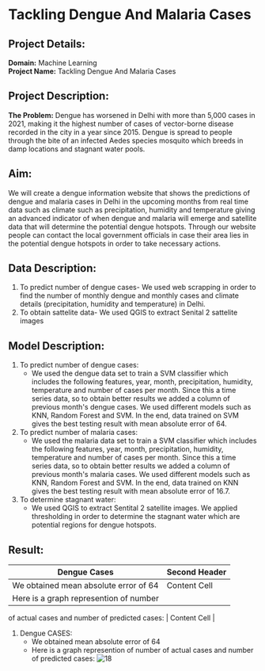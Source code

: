 # Tackling Dengue And Malaria Cases
## Project Details:
**Domain:** Machine Learning           
**Project Name:** Tackling Dengue And Malaria Cases

## Project Description:
**The Problem:** 
Dengue has worsened in Delhi with more than 5,000 cases in 2021, making it the highest number of cases of vector-borne disease recorded in the city in a year since 2015. Dengue is spread to people through the bite of an infected Aedes species mosquito which breeds in damp locations and stagnant water pools.

## Aim:
We will create a dengue information website that shows the predictions of dengue and malaria cases in Delhi in the upcoming months from real time data such as climate such as precipitation, humidity and temperature giving an advanced indicator of when dengue and malaria will emerge and satellite data that will determine the potential dengue hotspots. Through our website people can contact the local government officials in case their area lies in the potential dengue hotspots in order to take necessary actions.


## Data Description:
1. To predict number of dengue cases- We used web scrapping in order to find the number of monthly dengue and monthly cases and climate details (precipitation, humidity and  temperature) in Delhi. 
2. To obtain sattelite data- We used QGIS to extract Senital 2 sattelite images


## Model Description:
1. To predict number of dengue cases:
      * We used the dengue data set to train a SVM classifier which includes the following features, year, month, precipitation, humidity, temperature and number of cases per         month. Since this a time series data, so to obtain better results we added a column of previous month's dengue cases. We used different models such as KNN, Random             Forest and SVM. In the end, data trained on SVM gives the best testing result with mean absolute error of 64.
2. To predict number of malaria cases:
      * We used the malaria data set to train a SVM classifier which includes the following features, year, month, precipitation, humidity, temperature and number of cases           per month. Since this a time series data, so to obtain better results we added a column of previous month's malaria cases. We used different models such as KNN,               Random Forest and SVM. In the end, data trained on KNN gives the best testing result with mean absolute error of 16.7.
3. To determine stagnant water:
      * We used QGIS to extract Sentital 2 satellite images. We applied thresholding in order to determine the stagnant water which are potential regions for dengue hotspots. 
 

## Result:
| Dengue Cases  | Second Header |
| ------------- | ------------- |
| We obtained mean absolute error of 64  | Content Cell  |
| Here is a graph represention of number 
  of actual cases and number of predicted
  cases:                                   | Content Cell  |
1. Dengue CASES:                                                     
      * We obtained mean absolute error of 64
      * Here is a graph represention of number 
        of actual cases and number of predicted
        cases:
        ![18](https://user-images.githubusercontent.com/91798475/148244406-6ba289c0-60bf-42a1-a70e-00aed6cbb52e.JPG)


  



